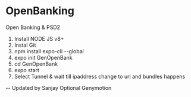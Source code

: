 # OpenBanking
Open Banking &amp; PSD2



1. Install NODE JS v8+
2. Instal Git
3. npm install expo-cli --global
4. expo init GenOpenBank
5. cd GenOpenBank
6. expo start
7. Select Tunnel & wait till ipaddress change to url and bundles happens


-- Updated by Sanjay
Optional Genymotion

